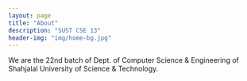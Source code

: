 ```yaml
---
layout: page
title: "About"
description: "SUST CSE 13"
header-img: "img/home-bg.jpg"
---
```


We are the 22nd batch of Dept. of Computer Science & Engineering of Shahjalal University of Science & Technology.
	